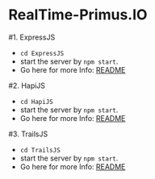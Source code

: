 # RealTime-Primus.IO

#1. ExpressJS
  - `cd ExpressJS`
  - start the server by `npm start`.
  - Go here for more Info: [README](https://github.com/JSbotHQ/RealTime-Primus.IO/tree/master/ExpressJS)

#2. HapiJS
  - `cd HapiJS`
  - start the server by `npm start`.
  - Go here for more Info: [README](https://github.com/JSbotHQ/RealTime-Primus.IO/tree/master/HapiJS)

#3. TrailsJS
  - `cd TrailsJS`
  - start the server by `npm start`.
  - Go here for more Info: [README](https://github.com/JSbotHQ/RealTime-Primus.IO/tree/master/TrailsJS)